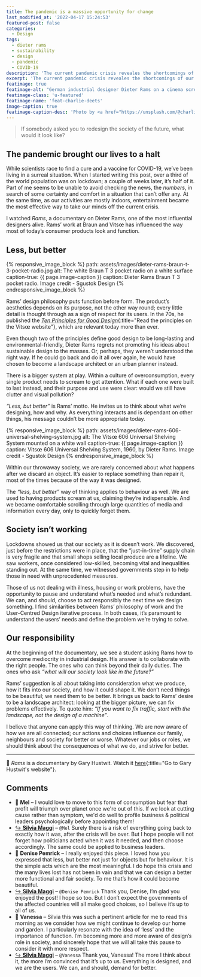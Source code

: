 ```yaml
---
title: The pandemic is a massive opportunity for change
last_modified_at: '2022-04-17 15:24:53'
featured-post: false
categories:
  - Design
tags:
  - dieter rams
  - sustainability
  - design
  - pandemic
  - COVID-19
description: 'The current pandemic crisis reveales the shortcomings of our society. We have the opportunity to change and shape a better and sustainable society for everyone.'
excerpt: 'The current pandemic crisis reveales the shortcomings of our society. We have the opportunity to change and shape a better and sustainable society for everyone.'
featimage: true
featimage-alt: "German industrial designer Dieter Rams on a cinema screen"
featimage-class: 'u-featured'
featimage-name: 'feat-charlie-deets'
image-caption: true
featimage-caption-desc: 'Photo by <a href="https://unsplash.com/@charliedeets">Charlie Deets</a>'
---
```

> If somebody asked you to redesign the society of the future, what would it look like?

## The pandemic brought our lives to a halt

While scientists race to find a cure and a vaccine for COVID-19, we’ve been living in a surreal situation. When I started writing this post, over a third of the world population was on lockdown; a couple of weeks later, it’s half of it. Part of me seems to be unable to avoid checking the news, the _numbers_, in search of some certainty and comfort in a situation that can’t offer any. At the same time, as our activities are mostly indoors, entertainment became the most effective way to take our minds off the current crisis.

I watched _Rams_, a documentary on Dieter Rams, one of the most influential designers alive. Rams’ work at Braun and Vitsœ has influenced the way most of today’s consumer products look and function.

## Less, but better

{% responsive_image_block %}
  path: assets/images/dieter-rams-braun-t-3-pocket-radio.jpg
  alt: The white Braun T 3 pocket radio on a white surface
  caption-true: {{ page.image-caption }}
  caption: Dieter Rams Braun T 3 pocket radio. Image credit - Sgustok Design
{% endresponsive_image_block %}

Rams’ design philosophy puts function before form. The product’s aesthetics depends on its purpose, not the other way round; every little detail is thought through as a sign of respect for its users. In the 70s, he published the [_Ten Principles for Good Design_](https://www.vitsoe.com/eu/about/good-design){:title="Read the principles on the Vits&oelig; website"}, which are relevant today more than ever.

Even though two of the principles define good design to be long-lasting and environmental-friendly, Dieter Rams regrets not promoting his ideas about sustainable design to the masses. Or, perhaps, they weren’t understood the right way. If he could go back and do it all over again, he would have chosen to become a landscape architect or an urban planner instead.

There is a bigger system at play. Within a culture of overconsumption, every single product needs to scream to get attention. What if each one were built to last instead, and their purpose and use were clear: would we still have clutter and visual pollution?

_“Less, but better”_ is Rams’ motto. He invites us to think about what we’re designing, how and why. As everything interacts and is dependant on other things, his message couldn’t be more appropriate today.

{% responsive_image_block %}
  path: assets/images/dieter-rams-606-universal-shelving-system.jpg
  alt: The Vits&oelig; 606 Universal Shelving System mounted on a white wall
  caption-true: {{ page.image-caption }}
  caption: Vits&oelig; 606 Universal Shelving System, 1960, by Dieter Rams. Image credit - Sgustok Design
{% endresponsive_image_block %}

Within our throwaway society, we are rarely concerned about what happens after we discard an object. It’s easier to replace something than repair it, most of the times because of the way it was designed.

The _“less, but better”_ way of thinking applies to behaviour as well. We are used to having products scream at us, claiming they’re indispensable. And we became comfortable scrolling through large quantities of media and information every day, only to quickly forget them.

## Society isn’t working

Lockdowns showed us that our society as it is doesn’t work. We discovered, just before the restrictions were in place, that the “just-in-time” supply chain is very fragile and that small shops selling local produce are a lifeline. We saw workers, once considered low-skilled, becoming vital and inequalities standing out. At the same time, we witnessed governments step in to help those in need with unprecedented measures.

Those of us not dealing with illness, housing or work problems, have the opportunity to pause and understand what’s needed and what’s redundant. We can, and should, choose to act responsibly the next time we design something. I find similarities between Rams’ philosophy of work and the User-Centred Design iterative process. In both cases, it’s paramount to understand the users’ needs and define the problem we’re trying to solve.

## Our responsibility

At the beginning of the documentary, we see a student asking Rams how to overcome mediocrity in industrial design. His answer is to collaborate with the right people. The ones who can think beyond their daily duties. The ones who ask _“what will our society look like in the future?”_

Rams’ suggestion is all about taking into consideration what we produce, how it fits into our society, and how it could shape it. We don’t need things to be beautiful; we need them to be better. It brings us back to Rams’ desire to be a landscape architect: looking at the bigger picture, we can fix problems effectively. To quote him: _“If you want to fix traffic, start with the landscape, not the design of a machine”_.

I believe that anyone can apply this way of thinking. We are now aware of how we are all connected; our actions and choices influence our family, neighbours and society for better or worse. Whatever our jobs or roles, we should think about the consequences of what we do, and strive for better.

---

🔗 _Rams_ is a documentary by Gary Hustwit. Watch it [here](https://hustwit.vhx.tv/){:title="Go to Gary Hustwit's website"}.

<div class="smd-responses my-5 pt-3">
  <h2>Comments</h2>
  <div class="webmentions">
    <ul class="comments">
      <li>
        <span class="reaction">💬 <strong>Mel</strong>&nbsp;&ndash;</span>
        <span>I would love to move to this form of consumption but fear that profit will triumph over planet once we're out of this. If we look at cutting cause rather than symptom, we'd do well to profile business &amp; political leaders psychologically before appointing them!</span>
      </li>
      <li class="reaction-reply">
        <a class="reaction" title="mentioned" href="{{ site.url }}">↪️ <strong>Silvia Maggi</strong></a>&nbsp;&ndash;&nbsp;<code>@Mel</code>
        <span>Surely there is a risk of everything going back to exactly how it was, after the crisis will be over. But I hope people will not forget how politicians acted when it was it needed, and then choose accordingly. The same could be applied to business leaders.</span>
      </li>
      <li>
        <span class="reaction">💬 <strong>Denise Pemrick</strong>&nbsp;&ndash;</span>
        <span>I really enjoyed this piece. I loved how you expressed that less, but better not just for objects but for behaviour. It is the simple acts which are the most meaningful. I do hope this crisis and the many lives lost has not been in vain and that we can design a better more functional and fair society. To me that’s how it could become beautiful.</span>
      </li>
      <li class="reaction-reply">
        <a class="reaction" title="mentioned" href="{{ site.url }}">↪️ <strong>Silvia Maggi</strong></a>&nbsp;&ndash;&nbsp;<code>@Denise Pemrick</code>
        <span>Thank you, Denise, I’m glad you enjoyed the post! I hope so too. But I don’t expect the governments of the affected countries will all make good choices, so I believe it’s up to all of us.</span>
      </li>
      <li>
        <span class="reaction">💬 <strong>Vanessa</strong>&nbsp;&ndash;</span>
        <span>Silvia this was such a pertinent article for me to read this morning as we consider how we might continue to develop our home and garden. I particularly resonate with the idea of ‘less’ and the importance of function. I’m becoming more and more aware of design’s role in society, and sincerely hope that we will all take this pause to consider it with more respect.</span>
      </li>
      <li class="reaction-reply">
        <a class="reaction" title="mentioned" href="{{ site.url }}">↪️ <strong>Silvia Maggi</strong></a>&nbsp;&ndash;&nbsp;<code>@Vanessa</code>
        <span>Thank you, Vanessa! The more I think about it, the more I’m convinced that it’s up to us. Everything is designed, and we are the users. We can, and should, demand for better.</span>
      </li>
    </ul>
  </div>
</div>